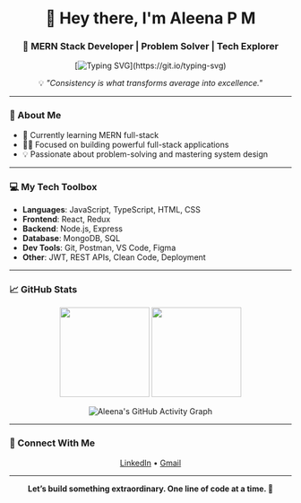 <div align="center">

# 👋 Hey there, I'm Aleena P M  
### 🚀 MERN Stack Developer | Problem Solver | Tech Explorer

[![Typing SVG](https://readme-typing-svg.herokuapp.com?font=Fira+Code&size=24&pause=1000&color=4A90E2&width=600&center=true&vCenter=true&lines=Turning+Ideas+into+Interactive+Web+Apps;MERN+Stack+Enthusiast+💻;Learning+Relentlessly+🚀;)](https://git.io/typing-svg)

💡 *"Consistency is what transforms average into excellence."*

</div>

---

### 🧠 About Me

- 🔭 Currently learning MERN full-stack
- 🧑‍💻 Focused on building powerful full-stack applications
- 💡 Passionate about problem-solving and mastering system design

---

### 💻 My Tech Toolbox

- **Languages**: JavaScript, TypeScript, HTML, CSS
- **Frontend**: React, Redux
- **Backend**: Node.js, Express
- **Database**: MongoDB, SQL
- **Dev Tools**: Git, Postman, VS Code, Figma
- **Other**: JWT, REST APIs, Clean Code, Deployment 

---

### 📈 GitHub Stats

<p align="center">
  <img src="https://github-readme-stats.vercel.app/api?username=aleenapm&show_icons=true&theme=radical" height="160px"/>
  <img src="https://github-readme-stats.vercel.app/api/top-langs/?username=aleenapm&layout=compact&theme=radical" height="160px"/>
  
</p>
<p align="center">
  <img src="https://github-readme-activity-graph.vercel.app/graph?username=AleenaPM&theme=react-dark&hide_border=true&area=true" alt="Aleena's GitHub Activity Graph" />
</p>

---

### 🔗 Connect With Me

<p align="center">
  <a href="https://www.linkedin.com/in/aleenapm" target="_blank">LinkedIn</a> • 
  <a href="mailto:aleenaallu2003@gmail.com">Gmail</a>
</p>

---

<p align="center">
  <strong>Let’s build something extraordinary. One line of code at a time. 🚀</strong>
</p>

